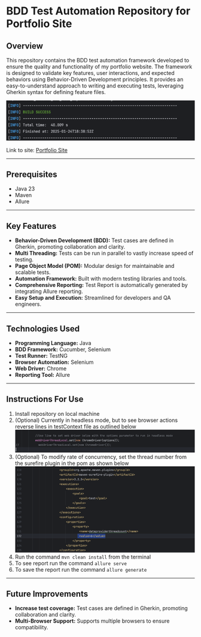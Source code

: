 # BDD Test Automation Repository for Portfolio Site

## Overview

This repository contains the BDD test automation framework developed to ensure the quality and functionality of my portfolio website. The framework is designed to validate key features, user interactions, and expected behaviors using Behavior-Driven Development principles. It provides an easy-to-understand approach to writing and executing tests, leveraging Gherkin syntax for defining feature files.

![Build Success](screenshots/buildSuccess.png)

Link to site: [Portfolio Site](https://haydeneubanks.co.uk/index.php)

---

## Prerequisites

- Java 23
- Maven
- Allure


---

## Key Features

- **Behavior-Driven Development (BDD):** Test cases are defined in Gherkin, promoting collaboration and clarity.
- **Multi Threading:** Tests can be run in parallel to vastly increase speed of testing.
- **Page Object Model (POM):** Modular design for maintainable and scalable tests.
- **Automation Framework:** Built with modern testing libraries and tools.
- **Comprehensive Reporting:** Test Report is automatically generated by integrating Allure reporting.
- **Easy Setup and Execution:** Streamlined for developers and QA engineers.

---

## Technologies Used

- **Programming Language:** Java
- **BDD Framework:** Cucumber, Selenium
- **Test Runner:** TestNG
- **Browser Automation:** Selenium
- **Web Driver:** Chrome
- **Reporting Tool:** Allure

---
## Instructions For Use

1. Install repository on local machine
2. (Optional) Currently in headless mode, but to see browser actions reverse lines in testContext file as outlined below
   ![Headless Mode Instructions](screenshots/headlessMode.png)
3. (Optional) To modify rate of concurrency, set the thread number from the surefire plugin in the pom as shown below
   ![Thread Count ](screenshots/threadCount.png)
4. Run the command ```mvn clean install``` from the terminal
5. To see report run the command ```allure serve```
6. To save the report run the command ```allure generate```


---

## Future Improvements

- **Increase test coverage:** Test cases are defined in Gherkin, promoting collaboration and clarity.
- **Multi-Browser Support:**  Supports multiple browsers to ensure compatibility.
